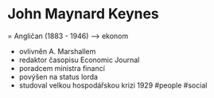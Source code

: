 # John Maynard Keynes
= Angličan (1883 - 1946)
--> ekonom
- ovlivněn A. Marshallem
- redaktor časopisu Economic Journal
- poradcem ministra financí
- povýšen na status lorda
- studoval velkou hospodářskou krizi 1929
#people #social 